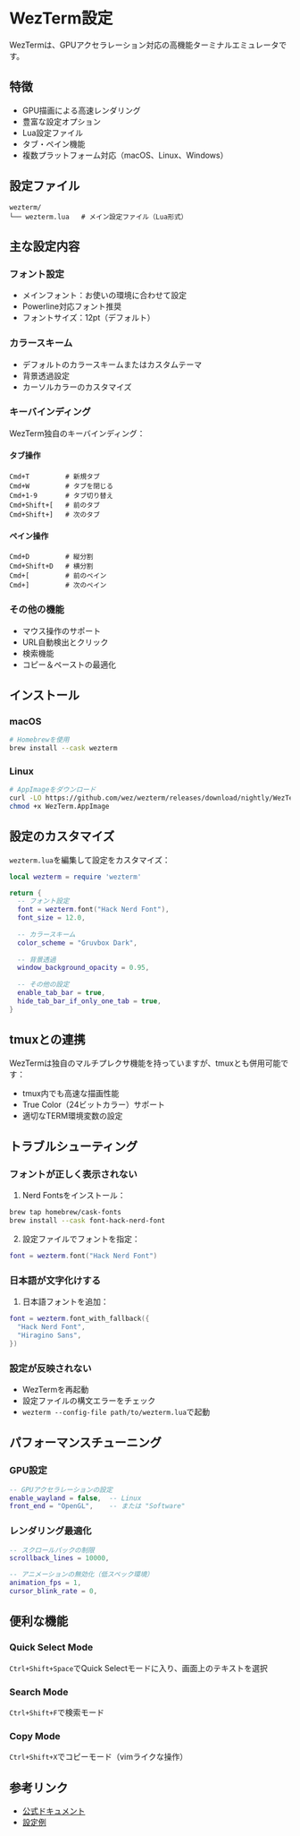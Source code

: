 # WezTerm設定

WezTermは、GPUアクセラレーション対応の高機能ターミナルエミュレータです。

## 特徴

- GPU描画による高速レンダリング
- 豊富な設定オプション
- Lua設定ファイル
- タブ・ペイン機能
- 複数プラットフォーム対応（macOS、Linux、Windows）

## 設定ファイル

```
wezterm/
└── wezterm.lua   # メイン設定ファイル（Lua形式）
```

## 主な設定内容

### フォント設定

- メインフォント：お使いの環境に合わせて設定
- Powerline対応フォント推奨
- フォントサイズ：12pt（デフォルト）

### カラースキーム

- デフォルトのカラースキームまたはカスタムテーマ
- 背景透過設定
- カーソルカラーのカスタマイズ

### キーバインディング

WezTerm独自のキーバインディング：

#### タブ操作
```
Cmd+T         # 新規タブ
Cmd+W         # タブを閉じる
Cmd+1-9       # タブ切り替え
Cmd+Shift+[   # 前のタブ
Cmd+Shift+]   # 次のタブ
```

#### ペイン操作
```
Cmd+D         # 縦分割
Cmd+Shift+D   # 横分割
Cmd+[         # 前のペイン
Cmd+]         # 次のペイン
```

### その他の機能

- マウス操作のサポート
- URL自動検出とクリック
- 検索機能
- コピー＆ペーストの最適化

## インストール

### macOS
```bash
# Homebrewを使用
brew install --cask wezterm
```

### Linux
```bash
# AppImageをダウンロード
curl -LO https://github.com/wez/wezterm/releases/download/nightly/WezTerm.AppImage
chmod +x WezTerm.AppImage
```

## 設定のカスタマイズ

`wezterm.lua`を編集して設定をカスタマイズ：

```lua
local wezterm = require 'wezterm'

return {
  -- フォント設定
  font = wezterm.font("Hack Nerd Font"),
  font_size = 12.0,
  
  -- カラースキーム
  color_scheme = "Gruvbox Dark",
  
  -- 背景透過
  window_background_opacity = 0.95,
  
  -- その他の設定
  enable_tab_bar = true,
  hide_tab_bar_if_only_one_tab = true,
}
```

## tmuxとの連携

WezTermは独自のマルチプレクサ機能を持っていますが、tmuxとも併用可能です：

- tmux内でも高速な描画性能
- True Color（24ビットカラー）サポート
- 適切なTERM環境変数の設定

## トラブルシューティング

### フォントが正しく表示されない

1. Nerd Fontsをインストール：
```bash
brew tap homebrew/cask-fonts
brew install --cask font-hack-nerd-font
```

2. 設定ファイルでフォントを指定：
```lua
font = wezterm.font("Hack Nerd Font")
```

### 日本語が文字化けする

1. 日本語フォントを追加：
```lua
font = wezterm.font_with_fallback({
  "Hack Nerd Font",
  "Hiragino Sans",
})
```

### 設定が反映されない

- WezTermを再起動
- 設定ファイルの構文エラーをチェック
- `wezterm --config-file path/to/wezterm.lua`で起動

## パフォーマンスチューニング

### GPU設定
```lua
-- GPUアクセラレーションの設定
enable_wayland = false,  -- Linux
front_end = "OpenGL",    -- または "Software"
```

### レンダリング最適化
```lua
-- スクロールバックの制限
scrollback_lines = 10000,

-- アニメーションの無効化（低スペック環境）
animation_fps = 1,
cursor_blink_rate = 0,
```

## 便利な機能

### Quick Select Mode
`Ctrl+Shift+Space`でQuick Selectモードに入り、画面上のテキストを選択

### Search Mode
`Ctrl+Shift+F`で検索モード

### Copy Mode
`Ctrl+Shift+X`でコピーモード（vimライクな操作）

## 参考リンク

- [公式ドキュメント](https://wezfurlong.org/wezterm/)
- [設定例](https://github.com/wez/wezterm/tree/main/assets/config)